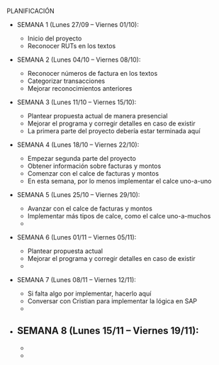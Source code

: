 PLANIFICACIÓN

- SEMANA 1 (Lunes 27/09 – Viernes 01/10):
	- Inicio del proyecto
	- Reconocer RUTs en los textos

- SEMANA 2 (Lunes 04/10 – Viernes 08/10):
	- Reconocer números de factura en los textos
	- Categorizar transacciones
	- Mejorar reconocimientos anteriores

- SEMANA 3 (Lunes 11/10 – Viernes 15/10):
	- Plantear propuesta actual de manera presencial
	- Mejorar el programa y corregir detalles en caso de existir
	- La primera parte del proyecto debería estar terminada aquí

- SEMANA 4 (Lunes 18/10 – Viernes 22/10):
	- Empezar segunda parte del proyecto
	- Obtener información sobre facturas y montos
	- Comenzar con el calce de facturas y montos
	- En esta semana, por lo menos implementar el calce uno-a-uno

- SEMANA 5 (Lunes 25/10 – Viernes 29/10):
	- Avanzar con el calce de facturas y montos
	- Implementar más tipos de calce, como el calce uno-a-muchos
	-

- SEMANA 6 (Lunes 01/11 – Viernes 05/11):
	- Plantear propuesta actual
	- Mejorar el programa y corregir detalles en caso de existir
	- 

- SEMANA 7 (Lunes 08/11 – Viernes 12/11):
	- Si falta algo por implementar, hacerlo aquí
	- Conversar con Cristian para implementar la lógica en SAP
	-

- SEMANA 8 (Lunes 15/11 – Viernes 19/11):
	-
	-
	-
